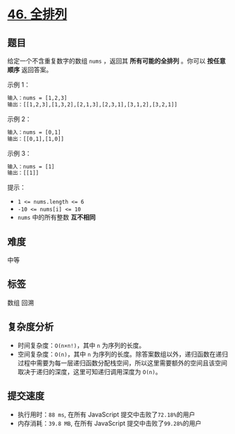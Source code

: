 # [46. 全排列](https://leetcode-cn.com/problems/permutations/)

## 题目

给定一个不含重复数字的数组 `nums` ，返回其 **所有可能的全排列** 。你可以 **按任意顺序** 返回答案。

示例 1：

```txt
输入：nums = [1,2,3]
输出：[[1,2,3],[1,3,2],[2,1,3],[2,3,1],[3,1,2],[3,2,1]]
```

示例 2：

```txt
输入：nums = [0,1]
输出：[[0,1],[1,0]]
```

示例 3：

```txt
输入：nums = [1]
输出：[[1]]
```

提示：

- `1 <= nums.length <= 6`
- `-10 <= nums[i] <= 10`
- `nums` 中的所有整数 **互不相同**

## 难度

中等

## 标签

数组 回溯

## 复杂度分析

- 时间复杂度：`O(n×n!)`，其中 `n` 为序列的长度。
- 空间复杂度：`O(n)`，其中 `n` 为序列的长度。除答案数组以外，递归函数在递归过程中需要为每一层递归函数分配栈空间，所以这里需要额外的空间且该空间取决于递归的深度，这里可知递归调用深度为 `O(n)`。

## 提交速度

- 执行用时：`88 ms`, 在所有 JavaScript 提交中击败了`72.18%`的用户
- 内存消耗：`39.8 MB`, 在所有 JavaScript 提交中击败了`99.28%`的用户
